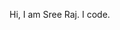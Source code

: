 Hi, I am Sree Raj.
I code.


<!---
Passive-Coder/Passive-Coder is a ✨ special ✨ repository because its `README.md` (this file) appears on your GitHub profile.
You can click the Preview link to take a look at your changes.
--->
